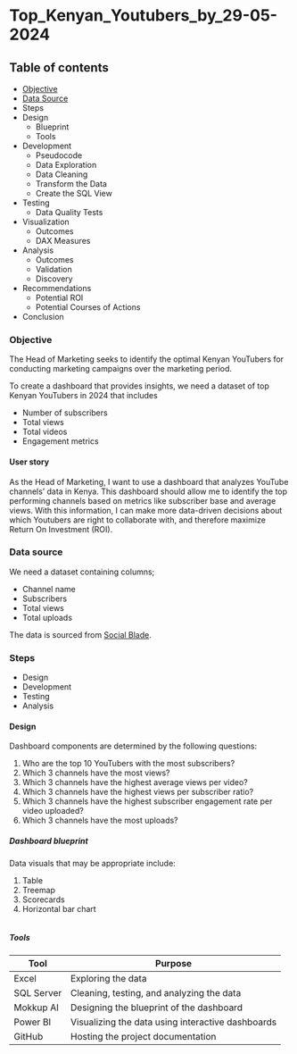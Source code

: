 # Top_Kenyan_Youtubers_by_29-05-2024

## Table of contents
-	[Objective](#objective)
- [Data Source](#data-source)
-	Steps
-	Design
    -	Blueprint
    -	Tools
-	Development
    -	Pseudocode
    -	Data Exploration
    -	Data Cleaning
    -	Transform the Data
    -	Create the SQL View
-	Testing
    -	Data Quality Tests
-	Visualization
    -	Outcomes
    -	DAX Measures
-	Analysis
    -	Outcomes
    -	Validation
    -	Discovery
-	Recommendations
    -	Potential ROI
    -	Potential Courses of Actions
-	Conclusion
### Objective
The Head of Marketing seeks to identify the optimal Kenyan YouTubers for conducting marketing campaigns over the marketing period.

To create a dashboard that provides insights, we need a dataset of top Kenyan YouTubers in 2024 that includes
- Number of subscribers
- Total views
- Total videos
- Engagement metrics

#### User story
As the Head of Marketing, I want to use a dashboard that analyzes YouTube channels’ data in Kenya.
This dashboard should allow me to identify the top performing channels based on metrics like subscriber base and average views.
With this information, I can make more data-driven decisions about which Youtubers are right to collaborate with, and therefore maximize Return On Investment (ROI).

### Data source
We need a dataset containing columns;
-	Channel name
-	Subscribers
-	Total views
-	Total uploads
  
The data is sourced from [Social Blade](https://socialblade.com/youtube/top/country/ke). 
### Steps
-	Design
-	Development
-	Testing
-	Analysis
#### Design
Dashboard components are determined by the following questions:
1.	Who are the top 10 YouTubers with the most subscribers?
2.	Which 3 channels have the most views?
3.	Which 3 channels have the highest average views per video?
4.	Which 3 channels have the highest views per subscriber ratio?
5.	Which 3 channels have the highest subscriber engagement rate per video uploaded?
6.	Which 3 channels have the most uploads?

##### Dashboard blueprint
Data visuals that may be appropriate include:
1. Table
2. Treemap
3. Scorecards
4. Horizontal bar chart
   
![]()

##### Tools
| Tool | Purpose |
| ---- | ------- |
|Excel | Exploring the data |
|SQL Server |	Cleaning, testing, and analyzing the data|
|Mokkup AI	|Designing the blueprint of the dashboard|
|Power BI|	Visualizing the data using interactive dashboards|
|GitHub	|Hosting the project documentation|



